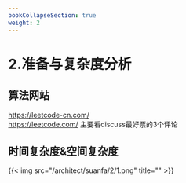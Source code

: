 ```yaml
---
bookCollapseSection: true
weight: 2
---
```


# 2.准备与复杂度分析

## 算法网站
https://leetcode-cn.com/  
https://leetcode.com/  主要看discuss最好票的3个评论

## 时间复杂度&空间复杂度

{{< img src="/architect/suanfa/2/1.png" title="" >}}